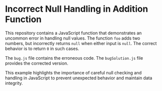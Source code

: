 # Incorrect Null Handling in Addition Function

This repository contains a JavaScript function that demonstrates an uncommon error in handling null values.  The function `foo` adds two numbers, but incorrectly returns `null` when either input is `null`. The correct behavior is to return `0` in such cases. 

The `bug.js` file contains the erroneous code. The `bugSolution.js` file provides the corrected version.

This example highlights the importance of careful null checking and handling in JavaScript to prevent unexpected behavior and maintain data integrity.